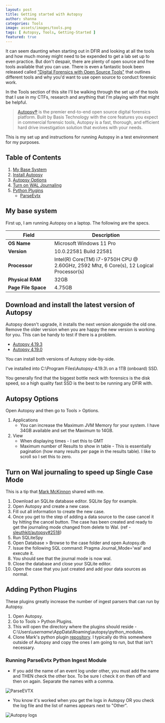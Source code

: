 ```yaml
---
layout: post
title: Getting started with Autopsy
author: shanna
categories: Tools
image: assets/images/tools.png
tags: [ Autopsy, Tools, Getting-Started ]
featured: true
---
```

It can seem daunting when starting out in DFIR and looking at all the tools and how much money might need to be expended to get a lab set up to even practice. But don't despair, there are plenty of open source and free tools available that you can use. There is even a fantastic book been released called <a href="https://www.amazon.com.au/Digital-Forensics-Open-Source-Tools">"Digital Forensics with Open Source Tools"</a> that outlines different tools and why you'd want to use open source to conduct forensic work.

In the Tools section of this site I'll be walking through the set up of the tools that I use in my CTFs, research and anything that I'm playing with that might be helpful.

> <a href="https://www.autopsy.com/">Autopsy®</a> is the premier end-to-end open source digital forensics platform. Built by Basis Technology with the core features you expect in commercial forensic tools, Autopsy is a fast, thorough, and efficient hard drive investigation solution that evolves with your needs.

This is my set up and instructions for running Autopsy in a test environment for my purposes.

## Table of Contents
1. [My Base System](#MyBaseSystem)
2. [Install Autopsy](#InstallAutopsy)
3. [Autopsy Options](#AutopsyOptions)
4. [Turn on WAL Journaling](#WalJournaling)
5. [Python Plugins](#PythonPlugins)
   * [ParseEvtx](#Parse_Evtx)

## My base system <a name ="MyBaseSystem"></a>

First up, I am running Autopsy on a laptop. The following are the specs.
<table>
   <colgroup>
      <col width="30%" />
      <col width="70%" />
   </colgroup>
   <thead>
      <tr>
      <th>Field</th>
      <th>Description</th>
      </tr>
   </thead>
   <tbody>
      <tr>
      <td markdown="span"><b>OS Name</b></td>
      <td markdown="span">Microsoft Windows 11 Pro </td>
      </tr>
      <tr>
      <td markdown="span"><b>Version</b></td>
      <td markdown="span">10.0.22581 Build 22581</td>
      </tr>
      <tr>
      <td markdown="span"><b>Processor</b></td>
      <td markdown="span">Intel(R) Core(TM) i7-9750H CPU @ 2.60GHz, 2592 Mhz, 6 Core(s), 12 Logical Processor(s)</td>
      </tr>
      <tr>
      <td markdown="span"><b>Physical RAM</b></td>
      <td markdown="span">32GB</td>
      </tr>
      <tr>
      <td markdown="span"><b>Page File Space</b></td>
      <td markdown="span">4.75GB</td>
      </tr>
   </tbody>
</table>

## Download and install the latest version of Autopsy <a name ="InstallAutopsy"></a>

Autopsy doesn't upgrade, it installs the next version alongside the old one. Remove the older version when you are happy the new version is working for you. This can be handy to test if there is a problem.
   <ul>
   <li><a href="https://github.com/sleuthkit/autopsy/releases/download/autopsy-4.19.3/autopsy-4.19.3-64bit.msi">Autopsy 4.19.3</a></li>
   <li><a href="https://github.com/sleuthkit/autopsy/releases/download/autopsy-4.19.0/autopsy-4.19.0-64bit.msi">Autopsy 4.19.0</a></li>
   </ul>

You can install both versions of Autopsy side-by-side.

I've installed into C:\Program Files\Autopsy-4.19.3\ on a 1TB (onboard) SSD.

You generally find that the biggest bottle neck with forensics is the disk speed, so a high quality fast SSD is the best to be running any DFIR with.

## Autopsy Options <a name ="AutopsyOptions"></a>
Open Autopsy and then go to Tools > Options.
1. Applications
   * You can increase the Maximum JVM Memory for your system. I have 34GB available and set the Maximum to 14GB.
2. View
   * When displaying times - I set this to GMT
   * Maximum number of Results to show in table - This is essentially pagination (how many results per page in the results table). I like to scroll so I set this to zero.

## Turn on Wal journaling to speed up Single Case Mode <a name ="WalJournaling"></a>

This is a tip that <a href="https://github.com/markmckinnon">Mark McKinnon</a> shared with me.
   <ol>
      <li>Download an SQLite database editor. SQLite Spy for example.</li>
      <li>Open Autopsy and create a new case.</li>
      <li>Fill out all information to create the new case.</li>
      <li>Once you get to the step of adding a data source to the case cancel it by hitting the cancel button.  The case has been created and ready to get the journaling mode changed from delete to Wal. (ref - <a href="https://github.com/sleuthkit/autopsy/issues/2518)">sleuthkit/autopsy#2518</a>)</li>
      <li>Run SQLiteSpy</li>
      <li>Open Database > Browse to the case folder and open Autopsy.db</li>
      <li>Issue the following SQL command: Pragma Journal_Mode='wal' and execute it.  </li>
      <li>You should see that the journal mode is now wal.</li>
      <li>Close the database and close your SQLite editor.</li>
      <li> Open the case that you just created and add your data sources as normal.</li>
   </ol>


## Adding Python Plugins <a name ="PythonPlugins"></a>

These plugins greatly increase the number of ingest parsers that can run by Autopsy. 
<ol>
   <li>Open Autopsy.</li>
   <li>Go to Tools > Python Plugins.</li>
   <li>This will open the directory where the plugins should reside - C:\Users\<i>username</i>\AppData\Roaming\autopsy\python_modules.</li>
   <li>Clone Mark's python plugin <a href="https://github.com/markmckinnon/Autopsy-Plugins">repository</a>. I typically do this somewhere outside of Autopsy and copy the ones I am going to run, but that isn't necessary.</li>
</ol>

### Running ParseEvtx Python Ingest Module <a name ="Parse_Evtx"></a>
<ul>
   <li>If you add the name of an event log under other, you must add the name and THEN check the other box. To be sure I check it on then off and then on again. Separate the names with a comma.</li></ul>

   ![ParseEVTX]({{site.baseurl}}/assets/images/posts/Autopsy_parse_evtx_other.png)

<ul>
   <li>You know it's worked when you get the logs in Autopsy OR you check the log file and the list of names appears next to "Other".</li></ul>
   
   ![Autopsy logs]({{site.baseurl}}/assets/images/posts/2022-04-01-05-08-51.png)